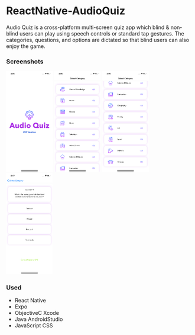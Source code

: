 # ReactNative-AudioQuiz

Audio Quiz is a cross-platform multi-screen quiz app which blind & non-blind users can play using speech controls or standard tap gestures. The categories, questions, and options are dictated so that blind users can also enjoy the game. 

### Screenshots 

<img src="ss/ss1.png" width="25%">  <img src="ss/ss2.png" width="25%">  <img src="ss/ss3.png" width="25%">  <img src="ss/ss5.png" width="25%">

### Used

* React Native
* Expo
* ObjectiveC Xcode
* Java AndroidStudio
* JavaScript CSS


